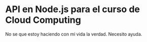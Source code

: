 # API en Node.js para el curso de Cloud Computing
No se que estoy haciendo con mi vida la verdad. Necesito ayuda.
